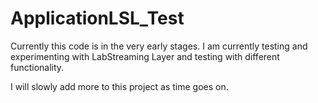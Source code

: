 # ApplicationLSL_Test

Currently this code is in the very early stages. I am currently testing and experimenting with LabStreaming Layer and testing with different functionality.

I will slowly add more to this project as time goes on.